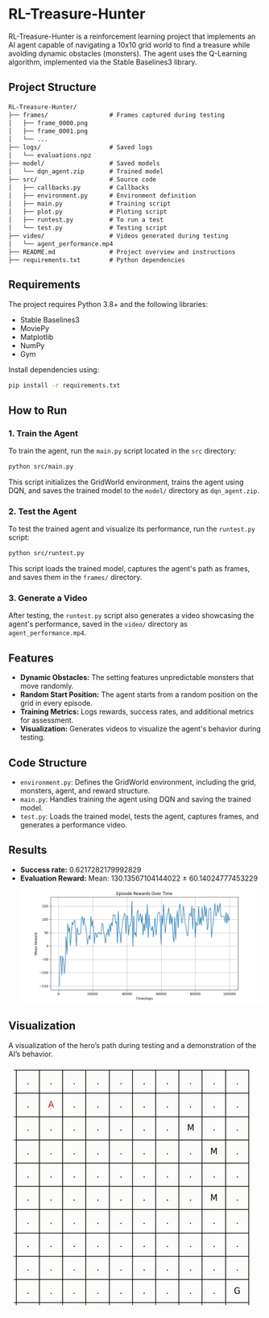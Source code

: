  # RL-Treasure-Hunter

RL-Treasure-Hunter is a reinforcement learning project that implements an AI agent capable of navigating a 10x10 grid world to find a treasure while avoiding dynamic obstacles (monsters). The agent uses the Q-Learning algorithm, implemented via the Stable Baselines3 library.

## Project Structure

```
RL-Treasure-Hunter/
├── frames/                 # Frames captured during testing
│   ├── frame_0000.png
│   ├── frame_0001.png
│   └── ...
├── logs/                   # Saved logs
│   └── evaluations.npz
├── model/                  # Saved models
│   └── dqn_agent.zip       # Trained model
├── src/                    # Source code
│   ├── callbacks.py        # Callbacks
│   ├── environment.py      # Environment definition
│   ├── main.py             # Training script
│   ├── plot.py             # Ploting script
│   ├── runtest.py          # To run a test
│   └── test.py             # Testing script
├── video/                  # Videos generated during testing
│   └── agent_performance.mp4
├── README.md               # Project overview and instructions
├── requirements.txt        # Python dependencies
```

## Requirements

The project requires Python 3.8+ and the following libraries:

- Stable Baselines3
- MoviePy
- Matplotlib
- NumPy
- Gym

Install dependencies using:

```bash
pip install -r requirements.txt
```

## How to Run

### 1. Train the Agent

To train the agent, run the `main.py` script located in the `src` directory:

```bash
python src/main.py
```

This script initializes the GridWorld environment, trains the agent using DQN, and saves the trained model to the `model/` directory as `dqn_agent.zip`.

### 2. Test the Agent

To test the trained agent and visualize its performance, run the `runtest.py` script:

```bash
python src/runtest.py
```

This script loads the trained model, captures the agent's path as frames, and saves them in the `frames/` directory.

### 3. Generate a Video

After testing, the `runtest.py` script also generates a video showcasing the agent's performance, saved in the `video/` directory as `agent_performance.mp4`.

## Features

- **Dynamic Obstacles:** The setting features unpredictable monsters that move randomly.
- **Random Start Position:** The agent starts from a random position on the grid in every episode.
- **Training Metrics:** Logs rewards, success rates, and additional metrics for assessment.
- **Visualization:** Generates videos to visualize the agent's behavior during testing.

## Code Structure

- `environment.py`: Defines the GridWorld environment, including the grid, monsters, agent, and reward structure.
- `main.py`: Handles training the agent using DQN and saving the trained model.
- `test.py`: Loads the trained model, tests the agent, captures frames, and generates a performance video.

## Results

- **Success rate:** 0.6217282179992829
- **Evaluation Reward:** Mean: 130.13567104144022 ± 60.14024777453229
![alt text](https://github.com/zacharyb02/RL-Treasure-Hunter/blob/main/episode_rewards.png?raw=true)

## Visualization

A visualization of the hero’s path during testing and a demonstration of the AI’s behavior.

![Video Demo](https://github.com/zacharyb02/RL-Treasure-Hunter/blob/main/agent_performance.gif)
